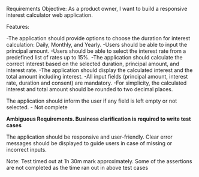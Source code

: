 Requirements
Objective: As a product owner, I want to build a responsive interest calculator web application.

Features:

-The application should provide options to choose the duration for interest calculation: Daily, Monthly, and Yearly.
-Users should be able to input the principal amount.
-Users should be able to select the interest rate from a predefined list of rates up to 15%.
-The application should calculate the correct interest based on the selected duration, principal amount, and interest rate.
-The application should display the calculated interest and the total amount including interest.
-All input fields (principal amount, interest rate, duration and consent) are mandatory.
-For simplicity, the calculated interest and total amount should be rounded to two decimal places.

The application should inform the user if any field is left empty or not selected. - Not complete


**Ambiguous Requirements. Business clarification is required to write test cases**


The application should be responsive and user-friendly.
Clear error messages should be displayed to guide users in case of missing or incorrect inputs.


Note: Test timed out at 1h 30m mark approximately. Some of the assertions are not completed as the time ran out in above test cases
